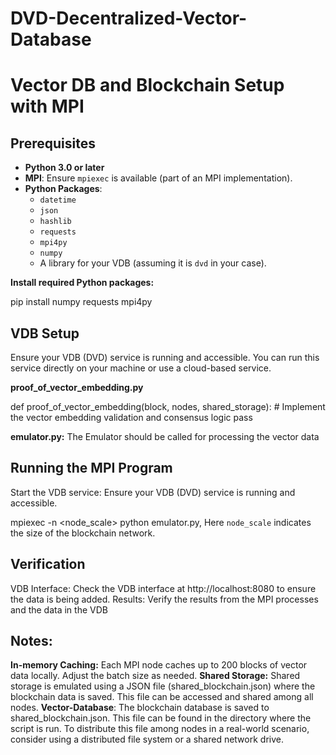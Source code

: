 # DVD-Decentralized-Vector-Database
# Vector DB and Blockchain Setup with MPI

## Prerequisites

- **Python 3.0 or later**
- **MPI**: Ensure `mpiexec` is available (part of an MPI implementation).
- **Python Packages**:
  - `datetime`
  - `json`
  - `hashlib`
  - `requests`
  - `mpi4py`
  - `numpy`
  - A library for your VDB (assuming it is `dvd` in your case).

**Install required Python packages:**

pip install numpy requests mpi4py

## VDB Setup
Ensure your VDB (DVD) service is running and accessible. You can run this service directly on your machine or use a cloud-based service.


**proof_of_vector_embedding.py**

def proof_of_vector_embedding(block, nodes, shared_storage):
    # Implement the vector embedding validation and consensus logic
    pass

**emulator.py:** The Emulator should be called for processing the vector data

## Running the MPI Program
Start the VDB service: Ensure your VDB (DVD) service is running and accessible.

mpiexec -n <node_scale> python emulator.py, Here `node_scale` indicates the size of the blockchain network.

## Verification
VDB Interface: Check the VDB interface at http://localhost:8080 to ensure the data is being added.
Results: Verify the results from the MPI processes and the data in the VDB

## Notes:
**In-memory Caching:** Each MPI node caches up to 200 blocks of vector data locally. Adjust the batch size as needed.
**Shared Storage:** Shared storage is emulated using a JSON file (shared_blockchain.json) where the blockchain data is saved. This file can be accessed and shared among all nodes.
**Vector-Database**: The blockchain database is saved to shared_blockchain.json. This file can be found in the directory where the script is run. To distribute this file among nodes in a real-world scenario, consider using a distributed file system or a shared network drive.
